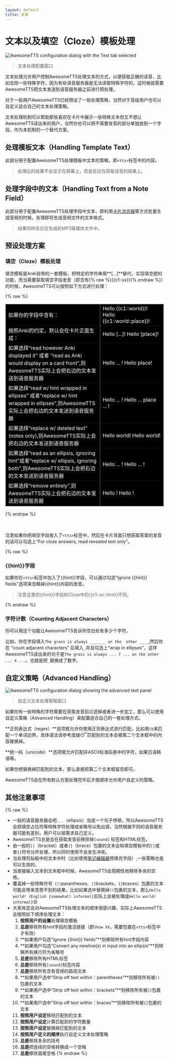 ```yaml
---
layout: default
title: 文本
---
```


# 文本以及填空（Cloze）模板处理

![AwesomeTTS configuration dialog with the Text tab selected](/assets/images/config.text.png)

> 文本处理配置窗口


<!-- The &ldquo;Text&rdquo; tab allows users to control how AwesomeTTS  transforms incoming text before it is sent to a TTS service to be  spoken. -->

文本处理允许用户控制AwesomeTTS处理文本的方式，以便获取正确的读音，比如去除一些特殊字符，因为有些语音服务器是无法读取特殊字符的，这时候就需要AwesomeTTS把文本发送到语音服务器之前进行预处理。

<!-- A number of simple transformations can be enabled that cover some common  use cases. Advanced users can also define a custom list of text  substitutions to perform on incoming text. -->

对于一般用户AwesomeTTS已经预设了一些处理策略，当然对于高级用户也可以自定义适合自己的文本处理策略。

<!-- Collectively, these options can be helpful for users who keep snippets of  text within their note fields that they want visually on-screen but either  do not want played back or want played back in another form, particularly  with shared decks that might not have had AwesomeTTS in mind. Users who are  building up decks from scratch may choose to keep non-audible snippets of  information in separate note fields from the actual spoken language words as  an alternative to using these features. -->

文本处理机制可以帮助那些喜欢在卡片中展示一些特殊文本但又不想让AwesomeTTS读出来的用户，当然你也可以把不需要发音的部分单独放到一个字段，作为本机制的一个替代方案。

## 处理模板文本（Handling Template Text）

<!-- These options are used whenever AwesomeTTS parses content that came from a  template (e.g. on-the-fly `&lt;tts&gt;` tags). These options are  applied after Anki has already done any needed template substitutions or  cloze deletions (i.e. after the values from your note fields have already  been injected into your template and after any cloze deletion patterns have  been turned into what you see on-screen while studying). -->

此部分用于配置AwesomeTTS处理模板中文本的策略，即`<tts>`标签中的内容。

> 处理后的结果不会显示在屏幕上，而是反应在获取读音的结果上。

## 处理字段中的文本（Handling Text from a Note Field）

<!-- These options are used whenever AwesomeTTS parses content that came from a  note field (e.g. when [mass generating audio files  in the browser editor](/usage/browser.html), or for prepopulating the input text field from  the note&rsquo;s active field when [adding audio  files in the note editor](/usage/editor.html)). -->

此部分用于配置AwesomeTTS处理字段中文本，即利用[卡片浏览器](/usage/browser.html)等方式批量生成音频的时候，处理即将生成音频文件的文本格式。

> 结果同样反应在生成的MP3等媒体文件中。

## 预设处理方案

### 填空（Cloze）模板处理

<!-- Cloze deletions can be used within Anki for chopping out a bit of text  inside of a larger note that the studier must recall. For more about cloze  deletion or how Anki implements it within cards, see the [cloze deletion  topic in the manual](http://ankisrs.net/docs/manual.html#cloze-deletion). The cloze options will let you control how  AwesomeTTS handles these. -->

填空模板是Anki自带的一套模板，把特定的字符串用**[...]**替代，实现填空题的功能，而当需要获取填空字段发音（即含有{% raw %}{{c1::xx}}{% endraw %}）的时候，AwesomeTTS可以按照如下方式进行处理：

{% raw %}

<!-- 条件|结果
---|---
如果你的字段中含有：| Hello {{c1::world}}!  Hello {{c1::world::place}}!
按照Anki的约定，默认会在卡片正面生成：|  Hello [...]!  Hello [place]!
如果选择“read however Anki displayed it” 或者 “read as Anki would display on a card front”,则AwesomeTTS实际上会把右边的文本发送到语音服务器|Hello ... ! Hello place!
如果选择“read w/ hint wrapped in ellipses” 或者“replace w/ hint wrapped in ellipses”,则AwesomeTTS实际上会把右边的文本发送到语音服务器| Hello ... ! Hello ... place ... !
如果选择“replace w/ deleted text” (notes only),则AwesomeTTS实际上会把右边的文本发送到语音服务器|Hello world!  Hello world!
如果选择“read as an ellipsis, ignoring hint”或者“replace w/ ellipsis, ignoring both”,则AwesomeTTS实际上会把右边的文本发送到语音服务器|  Hello ... ! Hello ... !
如果选择“remove entirely”,则AwesomeTTS实际上会把右边的文本发送到语音服务器| Hello ! Hello ! -->

<table border="1px" cellpadding="0" cellspacing="0" bgcolor="black" style="color:white;">
<tr><td>如果你的字段中含有： </td><td>Hello {{c1::world}}!  Hello {{c1::world::place}}!</td></tr>
<tr><td>按照Anki的约定，默认会在卡片正面生成：</td><td>Hello [...]!  Hello [place]!</td></tr>
<tr><td>如果选择“read however Anki displayed it” 或者 “read as Anki would display on a card front”,则AwesomeTTS实际上会把右边的文本发送到语音服务器</td><td>Hello ... ! Hello place!</td></tr>
<tr><td>如果选择“read w/ hint wrapped in ellipses” 或者“replace w/ hint wrapped in ellipses”,则AwesomeTTS实际上会把右边的文本发送到语音服务器</td><td>Hello ... ! Hello ... place ... !</td></tr>
<tr><td>如果选择“replace w/ deleted text” (notes only),则AwesomeTTS实际上会把右边的文本发送到语音服务器</td><td>Hello world!  Hello world!</td></tr>
<tr><td>如果选择“read as an ellipsis, ignoring hint”或者“replace w/ ellipsis, ignoring both”,则AwesomeTTS实际上会把右边的文本发送到语音服务器</td><td> Hello ... ! Hello ... !</td></tr>
<tr><td>如果选择“remove entirely”,则AwesomeTTS实际上会把右边的文本发送到语音服务器</td><td>Hello ! Hello !</td></tr>
</table>


{% endraw %}

<!-- In addition, if you are using cloze with on-the-fly playback, and you only  want the revealed text to be spoken on the answer side (e.g. you have a  <samp>&lt;tts&gt;</samp> tag around the same field on both sides of your  template), you can do so by checking &ldquo;For cloze answers, read revealed  text only&rdquo;. -->
<br><br>
注意如果你把填空字段放入了`<tts>`标签中，然后在卡片背面只想获取答案的发音的话可以勾选上“For cloze answers, read revealed text only”。

{% raw %}

### {{hint}}字段

如果你在`<tts>`标签中加入了{{hint}}字段，可以通过勾选“Ignore {{hint}} fields”选项来忽略掉{{hint}}内容的发音。

> 注意这里的{{hint}}字段和Cloze中的{{c1::xx::hint}}不同。

{% endraw %}

### 字符计数（Counting Adjacent Characters）

<!-- If you use some character in your notes to denote a blank to be filled in,  and you want AwesomeTTS to tell you how many characters that blank was, you  can activate this feature. -->

你可以用这个功能让AwesomeTTS告诉你空白处有多少个字符。

<!-- For example, if your note said The grass is always _______ on the  other ____, and you entered an underscore into &ldquo;count adjacent  characters&rdquo; with &ldquo;wrap in ellipses&rdquo; checked, AwesomeTTS  will read <samp>The grass is always ... 7 ... on the other ... 4 ...</samp>  as the phrase. -->

比如，你在字段填入`The grass is always _______ on the  other ____`,然后你在 “count adjacent characters” 后填入`_`并且勾选上“wrap in ellipses”，这样AwesomeTTS读出来的句子是`The grass is always ... 7 ... on the other ... 4 ...`。也就是把`_`替换成了数字。

## 自定义策略（Advanced Handling）
![AwesomeTTS configuration dialog showing the advanced text panel](/assets/images/config.text.advanced.png)

> 自定义文本处理策略窗口

<!-- If you have specific strings of text from your input that you want to  transform or remove, you can do so in the &ldquo;Advanced&rdquo; panel. -->

如果你有一些特殊的字符需要在获取发音前过滤掉或者进一步加工，那么可以使用自定义策略（Advanced Handling）来配置适合自己的一套处理方式。

<!-- The &ldquo;regex&rdquo; checkbox will allow you to use regular expression  patterns to perform advanced matching and replacement. For example, many  users will find the use of <samp>\b</samp> (match a word boundary) helpful  in formulating match patterns. Additionally, users may use substitution  placeholders (e.g. <samp>\2</samp>) in the replacement text. More  information about regular expressions can be found on [Wikipedia](//en.wikipedia.org/wiki/Regular_expression). -->

**正则表达式（regex）**选项框允许你使用正则表达式进行匹配，比如用`\b`来匹配一个单词边界，具体语法请参考度娘:sleeping:匹配到的文本会被第二个文本框中的内容替换掉。

<!-- The &ldquo;unicode&rdquo; checkbox will enable some international  functionality for the matcher, such as being able to use meta classes to  match non-ASCII alphabetical characters. -->

**统一码（unicode）**选项框允许匹配非ASCII标准码表中的字符，如果日语韩语等。

<!-- If you want to remove the matched text rather than substitute it, you can  leave the second text input blank. -->

如果你想替换掉匹配到的文本，那么直接把第二个文本框留空即可。

<!-- AwesomeTTS will run these rules in the order that you specify after all the  simple rules have already run, and will normalize whitespace and ellipses  before each rule is run. -->

AwesomeTTS会在所有默认方案处理完毕后才按顺序允许用户自定义的策略。

## 其他注意事项
{% raw %}
* 一般的语音服务器会吧`...`（ellipsis）当成一个句子停顿，所以AwesomeTTS会把填空占位符等特殊字符处理成省略号以免出错，当然根据不同的语音服务器可能有差别，用户可以按需求自己定义。
* AwesomeTTS总是会在获取发音前移除掉`[sound]` 标签和HTML标签。
* 由一般的`[]`（bracket）或者`{}`（brace）包裹的文本会和填空模板中的`[]`或者`{}`符号分开处理，所以同时使用不会发生冲突。
* 当处理剪贴板中的文本中时（比如使用[笔记编辑器](/usage/editor.html)预填充字段）,一些策略也是可以生效的。
* 当直接输入文本到文本框中时候，AwesomeTTS会周期性地移除多余的空格。
* 覆盖掉一些特殊符号（`()`parantheses、`[]`brackets、`{}`braces）包裹的文本可能会带来意想不到的结果。比如如果选中替换掉`()`包裹的文本，那么`Hello world! (English {somewhat) informal}`实际上会被处理成`Hello world! informal}`:worried:
* 大家肯定会对AwesomeTTS处理文本的顺序很感兴趣，实际上AwesomeTTS会按照如下顺序处理文本：
	1. **按照用户的设置**处理填空模板
	2. **总是**移除所有hint字段的激活链接（即`Show XX`，需要包裹在`<tts>`标签中才有效）
	3. **如果用户勾选“Ignore {{hint}} fields”**则移除所有hint字段内容
	4. **如果用户勾选“Convert any newline\(s\) in input into an ellipsis”**则转换所有换行符为省略号
	5. **总是**移除所有HTML标签
	6. **总是**移除所有`[sound]`标签内容
	7. **总是**移除所有含有音频的路径文本
	8. **如果用户选中“Strip off text within：parentheses”**则移除所有被`()`包裹的文本
	9. **如果用户选中“Strip off text within：brackets”**则移除所有被`[]`包裹的文本
	10. **如果用户选中“Strip off text within：braces”**则移除所有被`{}`包裹的文本
	11. **按照用户设定**移除匹配到的文本
	12. **按照用户设定**计算匹配到的字符数量
	13. **按照用户设定**替换掉匹配到的文本
	14. **按照用户定义的顺序**执行自定义文本处理策略
	15. **总是**移除多余的括号
	16. **总是**把连续的空格转换成一个空格
	17. **总是**移除首尾空格
{% endraw %}